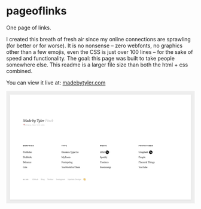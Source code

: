# pageoflinks
 One page of links.

I created this breath of fresh air since my online connections are sprawling (for better or for worse). It is no nonsense – zero webfonts, no graphics other than a few emojis, even the CSS is just over 100 lines – for the sake of speed and functionality. The goal: this page was built to take people somewhere else. This readme is a larger file size than both the html + css combined.

You can view it live at: [madebytyler.com](https://www.madebytyler.com)

![current madebytyler site.](example.png "example")
